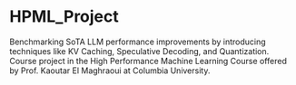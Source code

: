 # HPML_Project
Benchmarking SoTA LLM performance improvements by introducing techniques like KV Caching, Speculative Decoding, and Quantization. Course project in the High Performance Machine Learning Course offered by Prof. Kaoutar El Maghraoui at Columbia University. 
